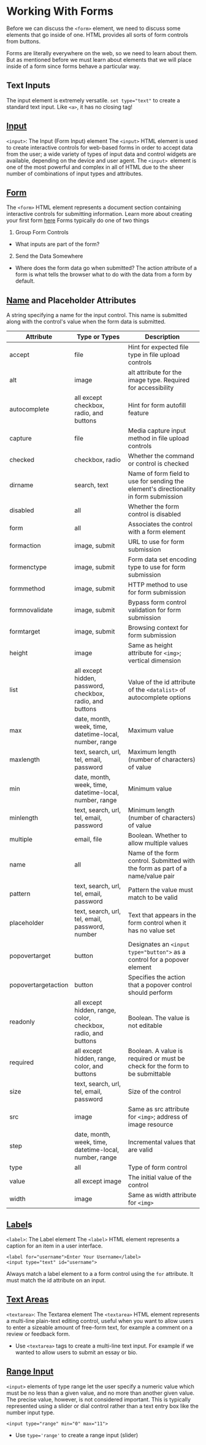 # Working With Forms

Before we can discuss the `<form>` element, we need to discuss some elements that go inside of one.
HTML provides all sorts of form controls from buttons.

Forms are literally everywhere on the web, so we need to learn about them. But as mentioned before we must learn about elements that we will place inside of a form since forms behave a particular way.

## Text Inputs

The input element is extremely versatile. `set type="text"` to create a standard text input. Like `<a>`, it has no closing tag!

## [Input](https://developer.mozilla.org/en-US/docs/Web/HTML/Element/input)

`<input>`: The Input (Form Input) element
The `<input>` HTML element is used to create interactive controls for web-based forms in order to accept data from the user; a wide variety of types of input data and control widgets are available, depending on the device and user agent. The `<input> `element is one of the most powerful and complex in all of HTML due to the sheer number of combinations of input types and attributes.

## [Form](https://developer.mozilla.org/en-US/docs/Web/HTML/Element/form)

The `<form>` HTML element represents a document section containing interactive controls for submitting information.
Learn more about creating your first form [here](https://developer.mozilla.org/en-US/docs/Learn/Forms/Your_first_form)
Forms typically do one of two things

1. Group Form Controls

* What inputs are part of the form?

2. Send the Data Somewhere

* Where does the form data go when submitted?
  The action attribute of a form is what tells the browser what to do with the data from a form by default.

## [Name](https://developer.mozilla.org/en-US/docs/Web/HTML/Element/input#name) and Placeholder Attributes

A string specifying a name for the input control. This name is submitted along with the control's value when the form data is submitted.

| Attribute | Type or Types | Description |
|------ | ------ | ------ |
| accept | file | Hint for expected file type in file upload controls |
| alt | image | alt attribute for the image type. Required for accessibility |
| autocomplete | all except checkbox, radio, and buttons | Hint for form autofill feature |
| capture | file | Media capture input method in file upload controls |
| checked | checkbox, radio | Whether the command or control is checked |
| dirname | search, text | Name of form field to use for sending the element's directionality in form submission |
| disabled | all | Whether the form control is disabled |
| form | all | Associates the control with a form element |
| formaction | image, submit | URL to use for form submission |
| formenctype | image, submit | Form data set encoding type to use for form submission |
| formmethod | image, submit | HTTP method to use for form submission |
| formnovalidate | image, submit | Bypass form control validation for form submission |
| formtarget | image, submit | Browsing context for form submission |
|  height | image | Same as height attribute for `<img>`; vertical dimension |
|  list | all except hidden, password, checkbox, radio, and buttons | Value of the id attribute of the `<datalist>` of autocomplete options |
| max | date, month, week, time, datetime-local, number, range | Maximum value |
|  maxlength | text, search, url, tel, email, password | Maximum length (number of characters) of value |
|  min | date, month, week, time, datetime-local, number, range | Minimum value |
|  minlength | text, search, url, tel, email, password | Minimum length (number of characters) of value |
|  multiple | email, file | Boolean. Whether to allow multiple values |
|  name | all | Name of the form control. Submitted with the form as part of a name/value pair |
|  pattern | text, search, url, tel, email, password | Pattern the value must match to be valid |
|  placeholder | text, search, url, tel, email, password, number | Text that appears in the form control when it has no value set |
|  popovertarget | button | Designates an `<input type="button">` as a control for a popover element |
|  popovertargetaction | button | Specifies the action that a popover control should perform |
|  readonly | all except hidden, range, color, checkbox, radio, and buttons | Boolean. The value is not editable |
|  required | all except hidden, range, color, and buttons | Boolean. A value is required or must be check for the form to be submittable |
|  size | text, search, url, tel, email, password | Size of the control |
|  src | image | Same as src attribute for `<img>`; address of image resource |
|  step | date, month, week, time, datetime-local, number, range | Incremental values that are valid |
|  type | all | Type of form control |
|  value | all except image | The initial value of the control |
|  width | image | Same as width attribute for `<img>` |

## [Label](https://developer.mozilla.org/en-US/docs/Web/HTML/Element/label)s

`<label>`: The Label element
The `<label>` HTML element represents a caption for an item in a user interface.

```
<label for="username">Enter Your Username</label>
<input type="text" id="username">
```
Always match a label element to a a form control using the `for` attribute. It must match the id attribute on an input.

## [Text Areas](https://developer.mozilla.org/en-US/docs/Web/HTML/Element/textarea)
`<textarea>`: The Textarea element
The `<textarea>` HTML element represents a multi-line plain-text editing control, useful when you want to allow users to enter a sizeable amount of free-form text, for example a comment on a review or feedback form.
- Use `<textarea>` tags to create a multi-line text input. For example if we wanted to allow users to submit an essay or bio.
 
## [Range Input](https://developer.mozilla.org/en-US/docs/Web/HTML/Element/input/range)
`<input>` elements of type range let the user specify a numeric value which must be no less than a given value, and no more than another given value. The precise value, however, is not considered important. This is typically represented using a slider or dial control rather than a text entry box like the number input type.
```
<input type="range" min="0" max="11">
```
- Use `type='range'` to create a range input (slider)
